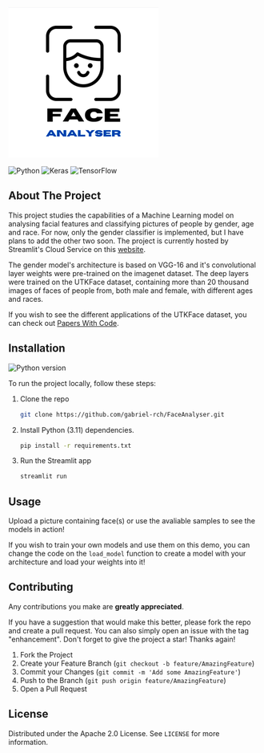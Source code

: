 ![logo](images/face-analyser-logo.png)

![Python](https://img.shields.io/badge/python-3670A0?style=for-the-badge&logo=python&logoColor=ffdd54)
![Keras](https://img.shields.io/badge/Keras-%23D00000.svg?style=for-the-badge&logo=Keras&logoColor=white)
![TensorFlow](https://img.shields.io/badge/TensorFlow-%23FF6F00.svg?style=for-the-badge&logo=TensorFlow&logoColor=white)

## About The Project

This project studies the capabilities of a Machine Learning model on analysing facial features and classifying pictures of people by gender, age and race. For now, only the gender classifier is implemented, but I have plans to add the other two soon. The project is currently hosted by Streamlit's Cloud Service on this [website](https://face-analyser.streamlit.app).


The gender model's architecture is based on VGG-16 and it's convolutional layer weights were pre-trained on the imagenet dataset. The deep layers were trained on the UTKFace dataset, containing more than 20 thousand images of faces of people from, both male and female, with different ages and races.

If you wish to see  the different applications of the UTKFace dataset, you can check out [Papers With Code](https://paperswithcode.com/dataset/utkface).


## Installation

![Python version](https://img.shields.io/badge/Python-3.11-green)

To run the project locally, follow these steps:

1. Clone the repo
   ```sh
   git clone https://github.com/gabriel-rch/FaceAnalyser.git
   ```
2. Install Python (3.11) dependencies.
   ```sh
   pip install -r requirements.txt
   ```
3. Run the Streamlit app
   ```sh
   streamlit run
   ```

## Usage

Upload a picture containing face(s) or use the avaliable samples to see the models in action!

If you wish to train your own models and use them on this demo, you can change the code on the `load_model` function to create a model with your architecture and load your weights into it! 


## Contributing

Any contributions you make are **greatly appreciated**.

If you have a suggestion that would make this better, please fork the repo and create a pull request. You can also simply open an issue with the tag "enhancement".
Don't forget to give the project a star! Thanks again!

1. Fork the Project
2. Create your Feature Branch (`git checkout -b feature/AmazingFeature`)
3. Commit your Changes (`git commit -m 'Add some AmazingFeature'`)
4. Push to the Branch (`git push origin feature/AmazingFeature`)
5. Open a Pull Request

## License

Distributed under the Apache 2.0 License. See `LICENSE` for more information.